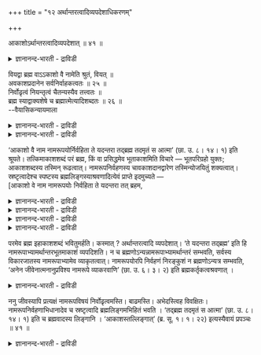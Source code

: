+++
title = "१२ अर्थान्तरत्वादिव्यपदेशाधिकरणम्"

+++

आकाशोऽर्थान्तरत्वादिव्यपदेशात् ॥ ४१ ॥  
<details><summary>ज्ञानानन्द-भारती - द्राविडी</summary>

आगासोअर्दान्दरवादिव्यबदेसात् ॥ ४१ ॥
</details>

वियद्वा ब्रह्म वाऽऽकाशो वै नामेति श्रुतं, वियत् ॥  
अवकाशप्रदानेन सर्वनिर्वाहकत्वतः ॥ २५ ॥  
निर्वोढृत्वं नियन्तृत्वं चैतन्यस्यैव तत्त्वतः ॥  
ब्रह्म स्याद्वाक्यशेषे च ब्रह्मात्मेत्यादिशब्दतः ॥ २६ ॥  
--वैयासिकन्यायमाला

<details><summary>ज्ञानानन्द-भारती - द्राविडी</summary>

नामरूबङ्गळै निर्वहिप्पदु आगासमे ऎऩ्ऱु सॊल्लप्पडुवदु (वॆऱुम् पूद) आगासमा? अल्लदु पिरह्ममा? (ऎल्ला पदार्त्तङ्गळुक्कुम्) इडम् कॊडुक्कुम् कारणत्तिऩाल् ऎल्लावऱ्ऱैयुम् निर्वहिक्कुम् तऩ्मै युळ्ळदाल् (पूद) आगासम् ताऩ्।
</details>

<details><summary>ज्ञानानन्द-भारती - द्राविडी</summary>

निर्वहिक्कुम् तऩ्मै, अदावदु नियमऩम् सॆय्युम् तऩ्मै सैदऩ्यत्तिऱ्कुत्ताऩ् वास्तवत्तिल् उण्डु। इन्द वाक्कियत्तिऩ् मिच्च पागत्तिल् पिरह्मम्, आत्मा मुदलाऩ सप्तङ्गळ् इरुप्पदिऩालुम् (इङ्गे आगासम् ऎऩ्बदु) पिरह्मम् ताऩ् आगुम्।
</details>

‘आकाशो वै नाम नामरूपयोर्निर्वहिता ते यदन्तरा तद्ब्रह्म तदमृतं स आत्मा’ (छा. उ. ८। १४। १) इति श्रूयते। तत्किमाकाशशब्दं परं ब्रह्म, किं वा प्रसिद्धमेव भूताकाशमिति विचारे — भूतपरिग्रहो युक्तः; आकाशशब्दस्य तस्मिन् रूढत्वात्। नामरूपनिर्वहणस्य चावकाशदानद्वारेण तस्मिन्योजयितुं शक्यत्वात्। स्रष्टृत्वादेश्च स्पष्टस्य ब्रह्मलिङ्गस्याश्रवणादित्येवं प्राप्ते इदमुच्यते —  
\[आकाशो वे नाम नामरूपयोः निर्वहिता ते यदन्तरा तत् ब्रहम,

<details><summary>ज्ञानानन्द-भारती - द्राविडी</summary>

ऎऩ्ऱ सान्दोक्य सुरुदियिल् नामरूबङ्गळै निर्व हिप्पदागक् कूऱप्पडुम् आगासम् पूदागासमा, अल्लदु प्रह्ममा? ऎऩ्ऱु सन्देहम्। उलगप् पिरसित्तियैक् कॊण्डु आगासम् पूदागासत्तैक् कूऱुवदाग पूर्वबक्षम् ऎल्ला पॊरुळ्गळुक्कुम् इडम् कॊडुप्पदाल् आगासत्तिऱ्कुम् नामरूबनिर्वाहम् पॊरुन्दुम्। नाम रूबङ्गळ् आगासत्तिऱ्कुळ् उळ्ळऩ ऎऩ्ऱु पूर्वबक्षम्।
</details>

<details><summary>ज्ञानानन्द-भारती - द्राविडी</summary>

सुरुदिप्रसित्तियिरुप्पदाल् इङ्गु आगासबदम् प्रह्मत्तैत्ताऩ् कुऱिक्किऱदु। इङ्गु नाम रूबबदम् सप्तार्त्त रूबमाऩ पिरबञ्जम् मुऴुवदैयुम् कुऱिक्किऱदु। इदिल् आगासमुम् अडङ्गिऩदु। आगासम् मुदलाऩ ऎल्ला पिरबञ्जत्तैयुम् निर्वहिप्पदु ऎऩ्बदु प्रह्मत् तिऱ्कुत्ताऩ् पॊरुन्दुम्। आगासत्तिऱ्कुप् पॊरुन्दादु। तऩ्ऩैत्ताऩे निर्वगिक्क मुडियादु। मेलुम् नामरूबङ्गळ् आगासत्तैक् काट्टिलुम् वेऱाऩदाग सॊल्लियिरुक्किऱदु। नामरूबात्मगमाऩ पूदागासत्तैक् काट्टिलुम् नामरूबम् ऎप्पडि वेऱायिरुक्क मुडियुम्? इङ्गु निर्वाहम् ऎऩ्बदु अडक्कि आळुदल् इदु सेदऩमाऩ प्रह्मत्तिऱ्कुत्ताऩ् पॊरुन्दुम् जडमाऩ आगासत्तिऱ्कुप् पॊरुन्दादु। 'आकाशस्तल्लिङ्गात' ऎऩ्ऱ अदिगरणत्तिल् आगासबदम् प्रह्मत्तैक् कुऱिप्पगागत् तीर्माऩित्त पोदिलुम् अङ्गुबोल् इङ्गु सिरुष्टि लिङ्गम् स्पष्टमाग इल्लाददाल् इन्द अदिगरणम् तऩियाग आरम्बिक्कप्पट्टदु\]।
</details>

<details><summary>ज्ञानानन्द-भारती - द्राविडी</summary>

“आगासम्दाऩ् नामरूबङ्गळै निर्वहिप्पदु। अवै ऎदैक्काट्टिलुम् वेऱाऩवैयो अदु पिरह्मम्, अदु मरणमऱ्ऱदु, अदु आत्मा" (सान्। ८-१४-१) ऎऩ्ऱु सॊल्लप्पडुगिऱदु। अन्द आगासम् ऎऩ्ऱ सप्तत्ताल् सॊल्लप्पडुवदु परप्पिरह्ममा अल्लदु पिरसित्तमाऩ पूदागासमे ताऩा ऎऩ्ऱु विसारिक्कैयिल्।
</details>

<details><summary>ज्ञानानन्द-भारती - द्राविडी</summary>

पूर्वबक्षम्: पूदागासत्तै ऎडुत्तुक्कॊळ्वदुदाऩ् युक्तम्। आगासम् ऎऩ्ऱ सप्तम् अदिलेये रूडमायि रुप्प ताल् नामरूबङ्गळिऩ् निर्वाहत्तैयुम्, इडम् कॊडुक्कि ऱमुऱैयिल् अदिल् पॊरुन्दुम्बडि सॆय्य मुडियुमाऩ तिऩाल्; स्रुष्टिप्पदु मुदलिय तऩ्मैयाऩ स्पष्टमा युळ्ळ पिरह्म लिङ्गम् सॊल्लप्पडामैयालुम्, ऎऩ्ऱु।
</details>

परमेव ब्रह्म इहाकाशशब्दं भवितुमर्हति। कस्मात् ? अर्थान्तरत्वादि व्यपदेशात्। ‘ते यदन्तरा तद्ब्रह्म’ इति हि नामरूपाभ्यामर्थान्तरभूतमाकाशं व्यपदिशति। न च ब्रह्मणोऽन्यन्नामरूपाभ्यामर्थान्तरं सम्भवति, सर्वस्य विकारजातस्य नामरूपाभ्यामेव व्याकृतत्वात्। नामरूपयोरपि निर्वहणं निरङ्कुशं न ब्रह्मणोऽन्यत्र सम्भवति, ‘अनेन जीवेनात्मनानुप्रविश्य नामरूपे व्याकरवाणि’ (छा. उ. ६। ३। २) इति ब्रह्मकर्तृकत्वश्रवणात् ।

<details><summary>ज्ञानानन्द-भारती - द्राविडी</summary>

सित्तान्दम्: इव्विदम् वरुम्बोदु इदु सॊल्लप्पडुगिऱदु; आगासम् ऎऩ्ऱ सप्तत्तिऩाल् इङ्गे सॊल्लप्पडुवदु परबिरुह्ममाय् इरुप्पदुदाऩ् नियायम्। ऎदऩाल्? “वेऱु पॊरुळायिरुक्कुम् तऩ्मै मुदलियदु सॊल्लियिरुप्पदाल्” ‘अवै ऎदैक्काट्टिलुम् वेऱो अदु पिरह्मम्' ऎऩ्बदु नामरूबङ्गळुक्कु वेऱाऩ वस्तुवाग इरुप्पदाग आगासत्तैक् काट्टुगिऱदल्लवा? नाम रूबङ्गळुक्कु वेऱायुळ्ळ वस्तु पिरह्मत्तैत् तविर वेऱु सम्बविक्कादु, उण्डागुम् कूट्टम् ऎल्लामे नामरूबङ्गळाल् वियागरणम् सॆय्यप् पट्टिरुप्पदाल् नामरूबङ्गळै तडङ्गलऩ्ऩियिल् निर्वहिप्पदुम् पिरह्मत्तैत् तविर वेऱु ऎदऩि टत्तिलुम् सम्बविक्कादु। 'इन्द जीवस्व रूबमाग उळ्ळे पुगुन्दु नामरूबङ्गळै वियागरणम् सॆय्वेऩ्' (सान्।६-३-२) ऎऩ्बदु मुदलाऩ पिरह्मत्तै कर्त्तावाग सॊल्लुम् वाक्कियङ्गळ् इरुप्पदाल्।
</details>

ननु जीवस्यापि प्रत्यक्षं नामरूपविषयं निर्वोढृत्वमस्ति। बाढमस्ति। अभेदस्त्विह विवक्षितः। नामरूपनिर्वहणाभिधानादेव च स्रष्टृत्वादि ब्रह्मलिङ्गमभिहितं भवति । ‘तद्ब्रह्म तदमृतं स आत्मा’ (छा. उ. ८। १४। १) इति च ब्रह्मवादस्य लिङ्गानि । ‘आकाशस्तल्लिङ्गात्’ (ब्र. सू. १। १। २२) इत्यस्यैवायं प्रपञ्चः ॥ ४१ ॥

<details><summary>ज्ञानानन्द-भारती - द्राविडी</summary>

जीवऩुक्कुमल्लवा पिरत्यक्षमाग नामरूब विषयमाऩ निर्वहिक्कुम् तऩ्मैयिरुक्किऱदु ऎऩ्ऱाल्, वास्तवम् इरुक्किऱदु। आऩाल्, इङ्गे पेदमऱ्ऱ तऩ्मै सॊल्ल विरुम्बप्पट्टिरुक्किऱदु। नामरूब निर्वाहत्तैच् चॊल्वदिऩालेये स्रुष्टिप्पदु मुदलिय पिरह्मलिङ्गमुम् सॊल्लप्पट्टदागवे आगिऱदु। ‘अदु पिरह्मम्, अदु मरणमऱ्ऱदु, अदु आत्मा' ऎऩ्बदुम् पिरह्मत्तै सॊल्गिऱदॆऩ्बदऱ्कु लिङ्गङ्गळ्। 'आगासम्, अदऩ् लिङ्गमिरुप्पदाल्' (सूत्रम्। १-१-२२) ऎऩ्बदिऩुडैय विस्तारमे इदु।
</details>

